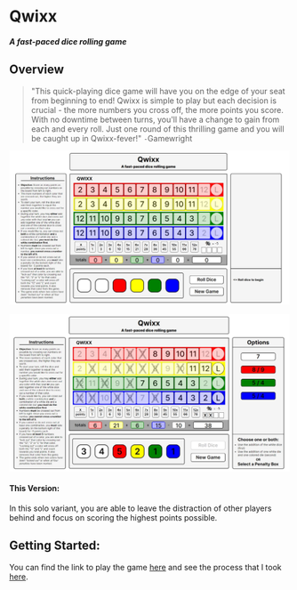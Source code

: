 # Qwixx
##### A fast-paced dice rolling game

## Overview
>"This quick-playing dice game will have you on the edge of your seat from beginning to end! Qwixx is simple to play but each decision is crucial - the more numbers you cross off, the more points you score. With no downtime between turns, you'll have a change to gain from each and every roll. Just one round of this thrilling game and you will be caught up in Qwixx-fever!"
> `-`Gamewright

![New Game Screenshot](/img/new-game-screenshot.jpg)

![In Game Screenshot](/img/in-game-screenshot.jpg)

#### This Version:
In this solo variant, you are able to leave the distraction of other players behind and focus on scoring the highest points possible.

## Getting Started:
You can find the link to play the game [here](https://jcogs94.github.io/qwixx/) and see the process that I took [here](/res/Project%20Week%201%20Timeline.pdf).

